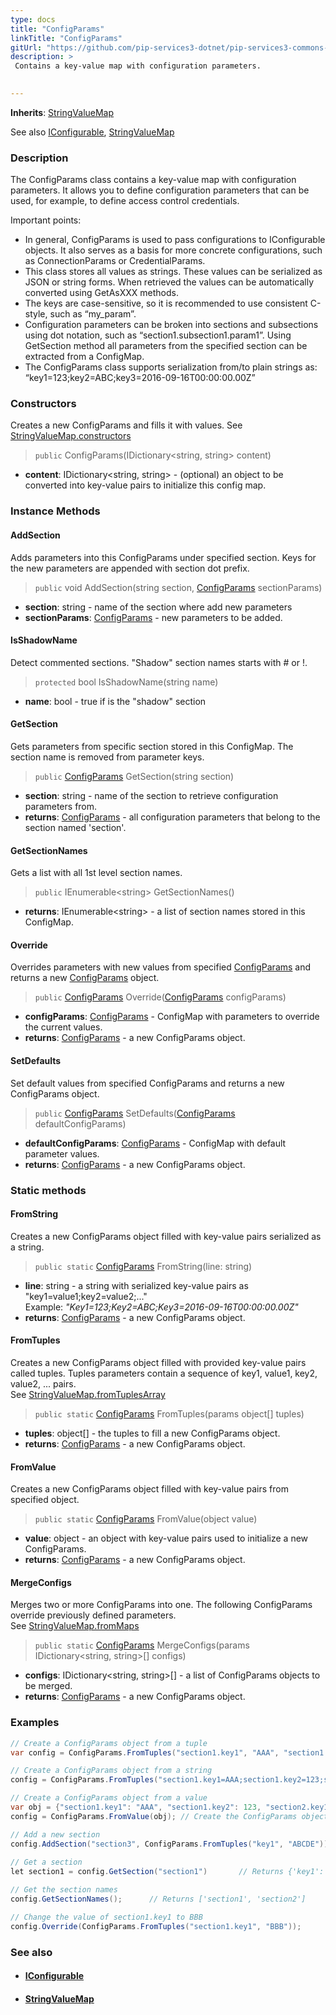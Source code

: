 ```yaml
---
type: docs
title: "ConfigParams"
linkTitle: "ConfigParams"
gitUrl: "https://github.com/pip-services3-dotnet/pip-services3-commons-dotnet"
description: > 
 Contains a key-value map with configuration parameters. 

  
---
```


**Inherits**: [StringValueMap](../../data/string_value_map)

See also [IConfigurable](../iconfigurable), [StringValueMap](../../data/string_value_map)

### Description
The ConfigParams class contains a key-value map with configuration parameters. It allows you to define configuration parameters that can be used, for example, to define access control credentials.  

Important points:   
- In general, ConfigParams is used to pass configurations to IConfigurable objects. It also serves as a basis for more concrete configurations, such as ConnectionParams or CredentialParams. 
- This class stores all values as strings. These values can be serialized as JSON or string forms. When retrieved the values can be automatically converted using GetAsXXX methods.
- The keys are case-sensitive, so it is recommended to use consistent C-style, such as “my_param”.
- Configuration parameters can be broken into sections and subsections using dot notation, such as “section1.subsection1.param1”. Using GetSection method all parameters from the specified section can be extracted from a ConfigMap.
- The ConfigParams class supports serialization from/to plain strings as: “key1=123;key2=ABC;key3=2016-09-16T00:00:00.00Z”


### Constructors
Creates a new ConfigParams and fills it with values.
See [StringValueMap.constructors](../../data/string_value_map/#constructors)

> `public` ConfigParams(IDictionary\<string, string\> content)

- **content**: IDictionary\<string, string\> - (optional) an object to be converted into key-value pairs to initialize this config map.

### Instance Methods  

#### AddSection
Adds parameters into this ConfigParams under specified section.
Keys for the new parameters are appended with section dot prefix.

> `public` void AddSection(string section, [ConfigParams]() sectionParams)

- **section**: string - name of the section where add new parameters
- **sectionParams**: [ConfigParams]() - new parameters to be added.


#### IsShadowName
Detect commented sections.
"Shadow" section names starts with # or !.

> `protected` bool IsShadowName(string name)

- **name**: bool - true if is the "shadow" section


#### GetSection
Gets parameters from specific section stored in this ConfigMap.
The section name is removed from parameter keys.

> `public` [ConfigParams]() GetSection(string section)

- **section**: string - name of the section to retrieve configuration parameters from.
- **returns**: [ConfigParams]() - all configuration parameters that belong to the section named 'section'. 

#### GetSectionNames
Gets a list with all 1st level section names.

> `public` IEnumerable\<string\> GetSectionNames()

- **returns**: IEnumerable\<string\> - a list of section names stored in this ConfigMap.

#### Override
Overrides parameters with new values from specified [ConfigParams]()
and returns a new [ConfigParams]() object.

> `public` [ConfigParams]() Override([ConfigParams]() configParams)

- **configParams**: [ConfigParams]() - ConfigMap with parameters to override the current values.
- **returns**: [ConfigParams]() - a new ConfigParams object.

#### SetDefaults
Set default values from specified ConfigParams and returns a new ConfigParams object.

> `public` [ConfigParams]() SetDefaults([ConfigParams]() defaultConfigParams)

- **defaultConfigParams**: [ConfigParams]() - ConfigMap with default parameter values.
- **returns**: [ConfigParams]() - a new ConfigParams object.

### Static methods   

#### FromString
Creates a new ConfigParams object filled with key-value pairs serialized as a string.

> `public static` [ConfigParams]() FromString(line: string)

- **line**: string - a string with serialized key-value pairs as "key1=value1;key2=value2;..."  
Example: *"Key1=123;Key2=ABC;Key3=2016-09-16T00:00:00.00Z"*
- **returns**: [ConfigParams]() - a new ConfigParams object.

#### FromTuples
Creates a new ConfigParams object filled with provided key-value pairs called tuples.
Tuples parameters contain a sequence of key1, value1, key2, value2, ... pairs.  
See [StringValueMap.fromTuplesArray](../../data/string_value_map/#fromtuplesarray)

> `public static` [ConfigParams]() FromTuples(params object[] 	tuples)

- **tuples**: object[] - the tuples to fill a new ConfigParams object.
- **returns**: [ConfigParams]() - a new ConfigParams object.


#### FromValue
Creates a new ConfigParams object filled with key-value pairs from specified object.

> `public static` [ConfigParams]() FromValue(object value)

- **value**: object - an object with key-value pairs used to initialize a new ConfigParams.
- **returns**: [ConfigParams]() - a new ConfigParams object.


#### MergeConfigs
Merges two or more ConfigParams into one. The following ConfigParams override
previously defined parameters.  
See [StringValueMap.fromMaps](../../data/string_value_map/#frommaps)

> `public static` [ConfigParams]() MergeConfigs(params IDictionary\<string, string\>[] 	configs)

- **configs**: IDictionary\<string, string\>[] - a list of ConfigParams objects to be merged.
- **returns**: [ConfigParams]() - a new ConfigParams object.

### Examples   

```cs
// Create a ConfigParams object from a tuple
var config = ConfigParams.FromTuples("section1.key1", "AAA", "section1.key2", 123, "section2.key1", true);

// Create a ConfigParams object from a string
config = ConfigParams.FromTuples("section1.key1=AAA;section1.key2=123;section2.key1=True");

// Create a ConfigParams object from a value
var obj = {"section1.key1": "AAA", "section1.key2": 123, "section2.key1": true}; // Create a object
config = ConfigParams.FromValue(obj); // Create the ConfigParams object using the object

// Add a new section 
config.AddSection("section3", ConfigParams.FromTuples("key1", "ABCDE"));
                                       
// Get a section                                        
let section1 = config.GetSection("section1")       // Returns {'key1': 'AAA', 'key2': '123'} 

// Get the section names
config.GetSectionNames();      // Returns ['section1', 'section2']

// Change the value of section1.key1 to BBB
config.Override(ConfigParams.FromTuples("section1.key1", "BBB"));
```


### See also
- #### [IConfigurable](../iconfigurable)
- #### [StringValueMap](../../data/string_value_map)
